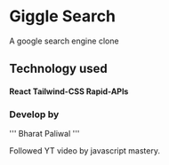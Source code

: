 # Giggle Search

A google search engine clone 

## Technology used
#### React Tailwind-CSS Rapid-APIs

### Develop by 
'''
Bharat Paliwal
''' 

Followed YT video by javascript mastery.